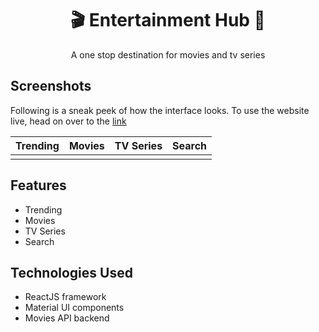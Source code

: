 
<h1 align="center">
  <a>🎬 Entertainment Hub 🎥 </a>
</h1>

<p align="center">
A one stop destination for movies and tv series 
</p>

<h2>  Screenshots </h2>

Following is a sneak peek of how the interface looks. To use the website live, head on over to the [link](https://entertainment-hub.netlify.app/)

| Trending                               | Movies                             | TV Series                                | Search                          |
| ------------------------------------ | ------------------------------------ | ------------------------------------ | ------------------------------------ | 
| ![]() | ![]() | ![]() | ![]( ) |


<h2>Features</h2> 
 <ul>
  <li>
   Trending
  </li>
  <li>
    Movies 
  </li>
  <li>
   TV Series
  </li>
  <li>
   Search
  </li>
  </ul>


<h2>Technologies Used</h2> 
 <ul>
  <li>
    ReactJS framework
  </li>
  <li>
    Material UI components
  </li>
  <li>
   Movies API backend
  </li>
  </ul>






